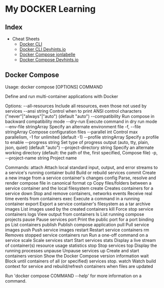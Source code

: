 # My DOCKER Learning

## Index

* Cheat Sheets
    * [Docker CLI](https://docs.docker.com/get-started/docker_cheatsheet.pdf)
    * [Docker CLI Devhints.io](https://devhints.io/docker)
    * [Docker Compose jonlabelle](https://gist.github.com/jonlabelle/bd667a97666ecda7bbc4f1cc9446d43a)
    * [Docker Compose Devhints.io](https://devhints.io/docker-compose)

## Docker Compose

Usage:  docker compose [OPTIONS] COMMAND

Define and run multi-container applications with Docker

Options:
      --all-resources              Include all resources, even those not
                                   used by services
      --ansi string                Control when to print ANSI control
                                   characters ("never"|"always"|"auto")
                                   (default "auto")
      --compatibility              Run compose in backward compatibility mode
      --dry-run                    Execute command in dry run mode
      --env-file stringArray       Specify an alternate environment file
  -f, --file stringArray           Compose configuration files
      --parallel int               Control max parallelism, -1 for
                                   unlimited (default -1)
      --profile stringArray        Specify a profile to enable
      --progress string            Set type of progress output (auto,
                                   tty, plain, json, quiet) (default "auto")
      --project-directory string   Specify an alternate working directory
                                   (default: the path of the, first
                                   specified, Compose file)
  -p, --project-name string        Project name

Commands:
  attach      Attach local standard input, output, and error streams to a service's running container
  build       Build or rebuild services
  commit      Create a new image from a service container's changes
  config      Parse, resolve and render compose file in canonical format
  cp          Copy files/folders between a service container and the local filesystem
  create      Creates containers for a service
  down        Stop and remove containers, networks
  events      Receive real time events from containers
  exec        Execute a command in a running container
  export      Export a service container's filesystem as a tar archive
  images      List images used by the created containers
  kill        Force stop service containers
  logs        View output from containers
  ls          List running compose projects
  pause       Pause services
  port        Print the public port for a port binding
  ps          List containers
  publish     Publish compose application
  pull        Pull service images
  push        Push service images
  restart     Restart service containers
  rm          Removes stopped service containers
  run         Run a one-off command on a service
  scale       Scale services 
  start       Start services
  stats       Display a live stream of container(s) resource usage statistics
  stop        Stop services
  top         Display the running processes
  unpause     Unpause services
  up          Create and start containers
  version     Show the Docker Compose version information
  wait        Block until containers of all (or specified) services stop.
  watch       Watch build context for service and rebuild/refresh containers when files are updated

Run 'docker compose COMMAND --help' for more information on a command.